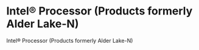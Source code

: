 # Intel® Processor (Products formerly Alder Lake-N)

Intel® Processor (Products formerly Alder Lake-N)
